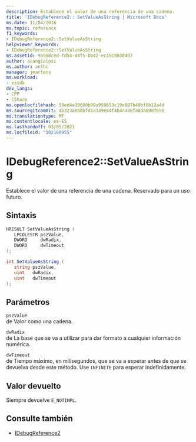 ```yaml
---
description: Establece el valor de una referencia de una cadena.
title: 'IDebugReference2:: SetValueAsString | Microsoft Docs'
ms.date: 11/04/2016
ms.topic: reference
f1_keywords:
- IDebugReference2::SetValueAsString
helpviewer_keywords:
- IDebugReference2::SetValueAsString
ms.assetid: 9a508ced-fd54-44f5-bb42-ec15c80384d7
author: acangialosi
ms.author: anthc
manager: jmartens
ms.workload:
- vssdk
dev_langs:
- CPP
- CSharp
ms.openlocfilehash: 50ed4a30680b00a950653c10e807b49bf0b12a4d
ms.sourcegitcommit: 4b323a8a8bfd1a1a9e84f4b4ca88fa8da690f656
ms.translationtype: MT
ms.contentlocale: es-ES
ms.lasthandoff: 03/05/2021
ms.locfileid: "102168955"
---
```

# <a name="idebugreference2setvalueasstring"></a>IDebugReference2::SetValueAsString
Establece el valor de una referencia de una cadena. Reservado para un uso futuro.

## <a name="syntax"></a>Sintaxis

```cpp
HRESULT SetValueAsString ( 
   LPCOLESTR pszValue,
   DWORD     dwRadix,
   DWORD     dwTimeout
);
```

```csharp
int SetValueAsString ( 
   string pszValue,
   uint   dwRadix,
   uint   dwTimeout
);
```

## <a name="parameters"></a>Parámetros
`pszValue`\
de Valor como una cadena.

`dwRadix`\
de La base que se va a utilizar para dar formato a cualquier información numérica.

`dwTimeout`\
de Tiempo máximo, en milisegundos, que se va a esperar antes de que se devuelva desde este método. Use `INFINITE` para esperar indefinidamente.

## <a name="return-value"></a>Valor devuelto
 Siempre devuelve `E_NOTIMPL`.

## <a name="see-also"></a>Consulte también
- [IDebugReference2](../../../extensibility/debugger/reference/idebugreference2.md)

